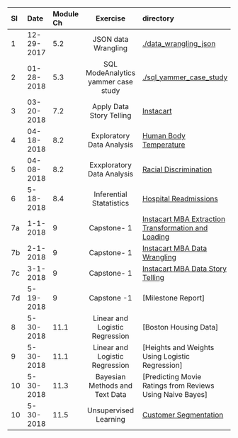 
|Sl| Date|Module Ch|Exercise|directory| 
|:---|:---|:---|:---:|:---|
| 1|12-29-2017|5.2|JSON data Wrangling| [./data_wrangling_json](https://github.com/krajeshj/SpringBoardSubmissions/tree/master/data_wrangling_json)|
| 2|01-28-2018|5.3|SQL  ModeAnalytics yammer case study | [./sql_yammer_case_study](https://github.com/krajeshj/SpringBoardSubmissions/tree/master/sql_yammer_case_study)|
| 3|03-20-2018|7.2|Apply Data Story Telling | [Instacart](https://github.com/krajeshj/InstacartMBA/blob/master/code/py/InstacartMBA_DataStoryTelling.ipynb) | 
| 4|04-18-2018|8.2|Exploratory Data Analysis | [Human Body Temperature](https://github.com/krajeshj/HumanBodyTemperature/blob/master/code/sliderule_dsi_inferential_statistics_exercise_1.ipynb)|
| 5|04-08-2018|8.2 | Exxploratory Data Analysis|[Racial Discrimination ](https://github.com/krajeshj/EDA_racial_discrimination)|
| 6|5-18-2018|8.4| Inferential Statatistics| [Hospital Readmissions](https://github.com/krajeshj/hospital_readmit)| |)|
| 7a|1-1-2018|9 | Capstone- 1 |[Instacart MBA Extraction Transformation and Loading](https://github.com/krajeshj/InstacartMBA/blob/master/code/py/InstacartMBA_ETL.ipynb)|
| 7b|2-1-2018|9 | Capstone- 1 |[Instacart MBA Data Wrangling](https://github.com/krajeshj/InstacartMBA/blob/master/code/py/InstacartMBA_DataWrangling.ipynb)|
| 7c|3-1-2018|9 | Capstone- 1 |[Instacart MBA Data Story Telling ](https://github.com/krajeshj/InstacartMBA/blob/master/code/py/InstacartMBA_DataStoryTelling.ipynb)|
| 7d|5-19-2018|9| Capstone -1 | [Milestone Report]|
| 8|5-30-2018|11.1| Linear and Logistic Regression  | [Boston Housing Data]  |
| 9|5-30-2018|11.1| Linear and Logistic Regression  | [Heights and Weights Using Logistic Regression]|
|10|5-30-2018|11.3| Bayesian Methods and Text Data | [Predicting Movie Ratings from Reviews Using Naive Bayes]  ||
|10|5-30-2018|11.5| Unsupervised Learning | [Customer Segmentation](https://github.com/krajeshj/UnsupervisedClustering) | 
